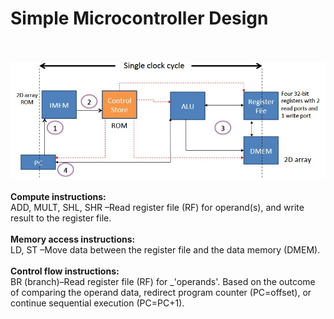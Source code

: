 # Simple Microcontroller Design
\
\
<img src='design_SC.jpg' width = 1000>
\
\
**Compute instructions:** 
\
ADD, MULT, SHL, SHR –Read register file (RF) for operand(s), and write result to the register file.
\
\
**Memory access instructions:** 
\
LD, ST –Move data between the register file and the data memory (DMEM).
\
\
**Control flow instructions:** 
\
BR (branch)–Read register file (RF) for _'operands'. Based on the outcome of comparing the operand data, redirect program counter (PC=offset), or continue sequential execution (PC=PC+1).
